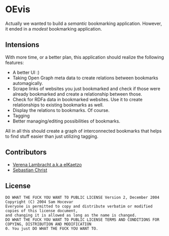 # OEvis

Actually we wanted to build a *semantic* bookmarking application. However, it ended in a *modest* bookmarking application.

## Intensions

With more time, or a better plan, this application should realize the following features:

- A better UI :)
- Taking Open Graph meta data to create relations between  bookmarks automagically.
- Scrape links of websites you just bookmarked and check if those were already bookmarked and create a relationship between those.
- Check for RDFa data in bookmarked websites. Use it to create relationships to existing bookmarks as well.
- Display the relations to bookmarks. Of course.
- Tagging
- Better managing/editing possibilities of bookmarks.

All in all this should create a graph of interconnected bookmarks that helps to find stuff easier than just utilizing tagging.

## Contributors

- [Verena Lambracht a.k.a elKaetzo](https://github.com/verenalambrecht)
- [Sebastian Christ](https://github.com/rudolfochrist)

## License

    DO WHAT THE FUCK YOU WANT TO PUBLIC LICENSE Version 2, December 2004
    Copyright (C) 2004 Sam Hocevar
    Everyone is permitted to copy and distribute verbatim or modified copies of this license document, 
    and changing it is allowed as long as the name is changed.
    DO WHAT THE FUCK YOU WANT TO PUBLIC LICENSE TERMS AND CONDITIONS FOR COPYING, DISTRIBUTION AND MODIFICATION
    0. You just DO WHAT THE FUCK YOU WANT TO.
